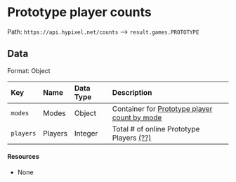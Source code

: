 # Prototype player counts
Path: `https://api.hypixel.net/counts` --> `result.games.PROTOTYPE`

## Data
Format: Object

|Key|Name|Data Type|Description|
|:-|:-|:-|:-|
|`modes`|Modes|Object|Container for [Prototype player count by mode](https://github.com/HypixelCommunity/Hypixel-Api-Documentation/tree/main/Counts/games/PROTOTYPE/modes)|
|`players`|Players|Integer|Total # of online Prototype Players [(??)](https://github.com/HypixelCommunity/Hypixel-Api-Documentation/issues/2)|

#### Resources
- None